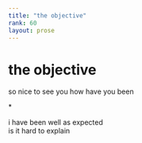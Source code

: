 ```yaml
---
title: "the objective"
rank: 60
layout: prose
---
```


# the objective  
  
so nice to see you how have you been   
  
\*  
  
i have been well as expected  
is it hard to explain  
  
